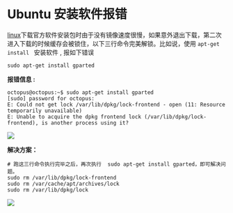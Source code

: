 # Ubuntu 安装软件报错





[linux](https://so.csdn.net/so/search?q=linux&spm=1001.2101.3001.7020)下载官方软件安装包时由于没有镜像速度很慢，如果意外退出下载，第二次进入下载的时候缓存会被锁住，以下三行命令完美解锁。比如说，使用 `apt-get install ` 安装软件 , 报如下错误

```
sudo apt-get install gparted
```

**报错信息 :**

```shell
octopus@octopus:~$ sudo apt-get install gparted
[sudo] password for octopus: 
E: Could not get lock /var/lib/dpkg/lock-frontend - open (11: Resource temporarily unavailable)
E: Unable to acquire the dpkg frontend lock (/var/lib/dpkg/lock-frontend), is another process using it?
```

![](https://blogwnx-bucket.oss-cn-beijing.aliyuncs.com/img/image-20231218210950293-17029049911181.png)





**解决方案：**

```
# 跑这三行命令执行完毕之后，再次执行  sudo apt-get install gparted，即可解决问题。
sudo rm /var/lib/dpkg/lock-frontend
sudo rm /var/cache/apt/archives/lock
sudo rm /var/lib/dpkg/lock
```

![](https://blogwnx-bucket.oss-cn-beijing.aliyuncs.com/img/image-20231218211114506-17029050754572.png)

